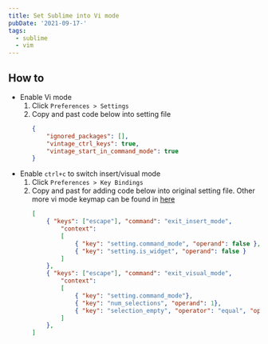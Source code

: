 ```yaml
---
title: Set Sublime into Vi mode
pubDate: '2021-09-17-'
tags:
  - sublime
  - vim
---
```


How to
---
- Enable Vi mode
	1. Click `Preferences > Settings`
	1. Copy and past code below into setting file
		```json
		{
			"ignored_packages": [],
			"vintage_ctrl_keys": true,
			"vintage_start_in_command_mode": true
		}
		```
- Enable `ctrl+c` to switch insert/visual mode
	1. Click `Preferences > Key Bindings`
	1. Copy and past for adding code below into original setting file. Other more vi mode keymap can be found in [here](https://github.com/sublimehq/Vintage/blob/master/Default.sublime-keymap#L3)
		```json
		[
			{ "keys": ["escape"], "command": "exit_insert_mode",
				"context":
				[
					{ "key": "setting.command_mode", "operand": false },
					{ "key": "setting.is_widget", "operand": false }
				]
			},
			{ "keys": ["escape"], "command": "exit_visual_mode",
				"context":
				[
					{ "key": "setting.command_mode"},
					{ "key": "num_selections", "operand": 1},
					{ "key": "selection_empty", "operator": "equal", "operand": false, "match_all": false }
				]
			},
		]
		```
